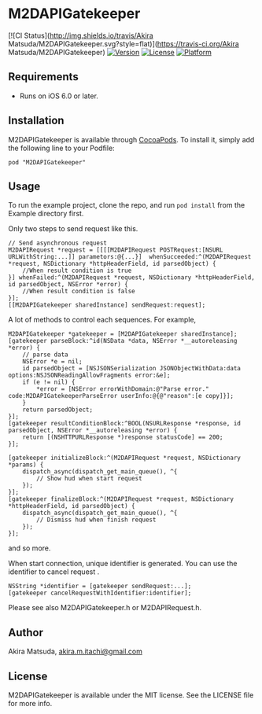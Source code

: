 # M2DAPIGatekeeper

[![CI Status](http://img.shields.io/travis/Akira Matsuda/M2DAPIGatekeeper.svg?style=flat)](https://travis-ci.org/Akira Matsuda/M2DAPIGatekeeper)
[![Version](https://img.shields.io/cocoapods/v/M2DAPIGatekeeper.svg?style=flat)](http://cocoadocs.org/docsets/M2DAPIGatekeeper)
[![License](https://img.shields.io/cocoapods/l/M2DAPIGatekeeper.svg?style=flat)](http://cocoadocs.org/docsets/M2DAPIGatekeeper)
[![Platform](https://img.shields.io/cocoapods/p/M2DAPIGatekeeper.svg?style=flat)](http://cocoadocs.org/docsets/M2DAPIGatekeeper)

## Requirements

- Runs on iOS 6.0 or later.

## Installation

M2DAPIGatekeeper is available through [CocoaPods](http://cocoapods.org). To install
it, simply add the following line to your Podfile:

    pod "M2DAPIGatekeeper"

## Usage

To run the example project, clone the repo, and run `pod install` from the Example directory first.

Only two steps to send request like this.

	// Send asynchronous request
	M2DAPIRequest *request = [[[[M2DAPIRequest POSTRequest:[NSURL URLWithString:...]] parametors:@{...}]  whenSucceeded:^(M2DAPIRequest *request, NSDictionary *httpHeaderField, id parsedObject) {
		//When result condition is true
	}] whenFailed:^(M2DAPIRequest *request, NSDictionary *httpHeaderField, id parsedObject, NSError *error) {
		//When result condition is false
	}];
	[[M2DAPIGatekeeper sharedInstance] sendRequest:request];

A lot of methods to control each sequences.
For example,

	M2DAPIGatekeeper *gatekeeper = [M2DAPIGatekeeper sharedInstance];
	[gatekeeper parseBlock:^id(NSData *data, NSError *__autoreleasing *error) {
		// parse data
		NSError *e = nil;
		id parsedObject = [NSJSONSerialization JSONObjectWithData:data options:NSJSONReadingAllowFragments error:&e];
		if (e != nil) {
			*error = [NSError errorWithDomain:@"Parse error." code:M2DAPIGatekeeperParseError userInfo:@{@"reason":[e copy]}];
		}
		return parsedObject;
	}];
	[gatekeeper resultConditionBlock:^BOOL(NSURLResponse *response, id parsedObject, NSError *__autoreleasing *error) {
		return [(NSHTTPURLResponse *)response statusCode] == 200;
	}];

	[gatekeeper initializeBlock:^(M2DAPIRequest *request, NSDictionary *params) {
		dispatch_async(dispatch_get_main_queue(), ^{
			// Show hud when start request
		});
	}];
	[gatekeeper finalizeBlock:^(M2DAPIRequest *request, NSDictionary *httpHeaderField, id parsedObject) {
		dispatch_async(dispatch_get_main_queue(), ^{
			// Dismiss hud when finish request
		});
	}];

and so more.

When start connection, unique identifier is generated.
You can use the identifier to cancel request .

	NSString *identifier = [gatekeeper sendRequest:...];
	[gatekeeper cancelRequestWithIdentifier:identifier];

Please see also M2DAPIGatekeeper.h or M2DAPIRequest.h.

## Author

Akira Matsuda, akira.m.itachi@gmail.com

## License

M2DAPIGatekeeper is available under the MIT license. See the LICENSE file for more info.

